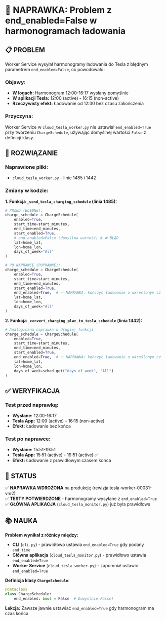 # 🔧 NAPRAWKA: Problem z end_enabled=False w harmonogramach ładowania

## 📋 **PROBLEM**

Worker Service wysyłał harmonogramy ładowania do Tesla z błędnym parametrem `end_enabled=False`, co powodowało:

### **Objawy:**
- **W logach:** Harmonogram 12:00-16:17 wysłany pomyślnie
- **W aplikacji Tesla:** 12:00 (active) - 16:15 (non-active)
- **Rzeczywisty efekt:** Ładowanie od 12:00 bez czasu zakończenia

### **Przyczyna:**
Worker Service w `cloud_tesla_worker.py` nie ustawiał `end_enabled=True` przy tworzeniu `ChargeSchedule`, używając domyślnej wartości `False` z definicji klasy.

## 🔧 **ROZWIĄZANIE**

### **Naprawione pliki:**
- `cloud_tesla_worker.py` - linie 1485 i 1442

### **Zmiany w kodzie:**

**1. Funkcja `_send_tesla_charging_schedule` (linia 1485):**
```python
# PRZED (BŁĘDNE):
charge_schedule = ChargeSchedule(
    enabled=True,
    start_time=start_minutes,
    end_time=end_minutes,
    start_enabled=True,
    # end_enabled=False (domyślna wartość) # ❌ BŁĄD
    lat=home_lat,
    lon=home_lon,
    days_of_week="All"
)

# PO NAPRAWCE (POPRAWNE):
charge_schedule = ChargeSchedule(
    enabled=True,
    start_time=start_minutes,
    end_time=end_minutes,
    start_enabled=True,
    end_enabled=True,  # ✅ NAPRAWKA: kończyć ładowanie o określonym czasie
    lat=home_lat,
    lon=home_lon,
    days_of_week="All"
)
```

**2. Funkcja `_convert_charging_plan_to_tesla_schedule` (linia 1442):**
```python
# Analogiczna naprawka w drugiej funkcji
charge_schedule = ChargeSchedule(
    enabled=True,
    start_time=start_minutes,
    end_time=end_minutes,
    start_enabled=True,
    end_enabled=True,  # ✅ NAPRAWKA: kończyć ładowanie o określonym czasie
    lat=home_lat,
    lon=home_lon,
    days_of_week=sched.get("days_of_week", "All")
)
```

## ✅ **WERYFIKACJA**

### **Test przed naprawką:**
- **Wysłane:** 12:00-16:17
- **Tesla App:** 12:00 (active) - 16:15 (non-active)
- **Efekt:** Ładowanie bez końca

### **Test po naprawce:**
- **Wysłane:** 15:51-19:51  
- **Tesla App:** 15:51 (active) - 19:51 (active) ✅
- **Efekt:** Ładowanie z prawidłowym czasem końca

## 🎯 **STATUS**

✅ **NAPRAWKA WDROŻONA** na produkcję (rewizja tesla-worker-00031-vm2)  
✅ **TESTY POTWIERDZONE** - harmonogramy wysyłane z `end_enabled=True`  
✅ **GŁÓWNA APLIKACJA** (`cloud_tesla_monitor.py`) już była prawidłowa  

## 📚 **NAUKA**

**Problem wynikał z różnicy między:**
- **CLI** (`cli.py`) - prawidłowo ustawia `end_enabled=True` gdy podany `end_time`
- **Główna aplikacja** (`cloud_tesla_monitor.py`) - prawidłowo ustawia `end_enabled=True` 
- **Worker Service** (`cloud_tesla_worker.py`) - zapomniał ustawić `end_enabled=True`

**Definicja klasy `ChargeSchedule`:**
```python
@dataclass
class ChargeSchedule:
    end_enabled: bool = False  # Domyślnie False!
```

**Lekcja:** Zawsze jawnie ustawiać `end_enabled=True` gdy harmonogram ma czas końca. 